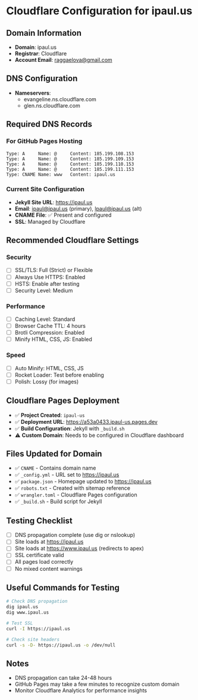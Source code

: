 # Cloudflare Configuration for ipaul.us

## Domain Information
- **Domain**: ipaul.us
- **Registrar**: Cloudflare
- **Account Email**: raggaelova@gmail.com

## DNS Configuration
- **Nameservers**: 
  - evangeline.ns.cloudflare.com
  - glen.ns.cloudflare.com

## Required DNS Records

### For GitHub Pages Hosting
```
Type: A     Name: @     Content: 185.199.108.153
Type: A     Name: @     Content: 185.199.109.153  
Type: A     Name: @     Content: 185.199.110.153
Type: A     Name: @     Content: 185.199.111.153
Type: CNAME Name: www   Content: ipaul.us
```

### Current Site Configuration
- **Jekyll Site URL**: https://ipaul.us
- **Email**: ipaul@ipaul.us (primary), lpaul@ipaul.us (alt)
- **CNAME File**: ✅ Present and configured
- **SSL**: Managed by Cloudflare

## Recommended Cloudflare Settings

### Security
- [ ] SSL/TLS: Full (Strict) or Flexible
- [ ] Always Use HTTPS: Enabled
- [ ] HSTS: Enable after testing
- [ ] Security Level: Medium

### Performance  
- [ ] Caching Level: Standard
- [ ] Browser Cache TTL: 4 hours
- [ ] Brotli Compression: Enabled
- [ ] Minify HTML, CSS, JS: Enabled

### Speed
- [ ] Auto Minify: HTML, CSS, JS
- [ ] Rocket Loader: Test before enabling
- [ ] Polish: Lossy (for images)

## Cloudflare Pages Deployment
- ✅ **Project Created**: `ipaul-us` 
- ✅ **Deployment URL**: https://a53a0433.ipaul-us.pages.dev
- ✅ **Build Configuration**: Jekyll with `_build.sh`
- ⚠️ **Custom Domain**: Needs to be configured in Cloudflare dashboard

## Files Updated for Domain
- ✅ `CNAME` - Contains domain name
- ✅ `_config.yml` - URL set to https://ipaul.us  
- ✅ `package.json` - Homepage updated to https://ipaul.us
- ✅ `robots.txt` - Created with sitemap reference
- ✅ `wrangler.toml` - Cloudflare Pages configuration
- ✅ `_build.sh` - Build script for Jekyll

## Testing Checklist
- [ ] DNS propagation complete (use dig or nslookup)
- [ ] Site loads at https://ipaul.us
- [ ] Site loads at https://www.ipaul.us (redirects to apex)
- [ ] SSL certificate valid
- [ ] All pages load correctly
- [ ] No mixed content warnings

## Useful Commands for Testing

```bash
# Check DNS propagation
dig ipaul.us
dig www.ipaul.us

# Test SSL
curl -I https://ipaul.us

# Check site headers
curl -s -D- https://ipaul.us -o /dev/null
```

## Notes
- DNS propagation can take 24-48 hours
- GitHub Pages may take a few minutes to recognize custom domain
- Monitor Cloudflare Analytics for performance insights
